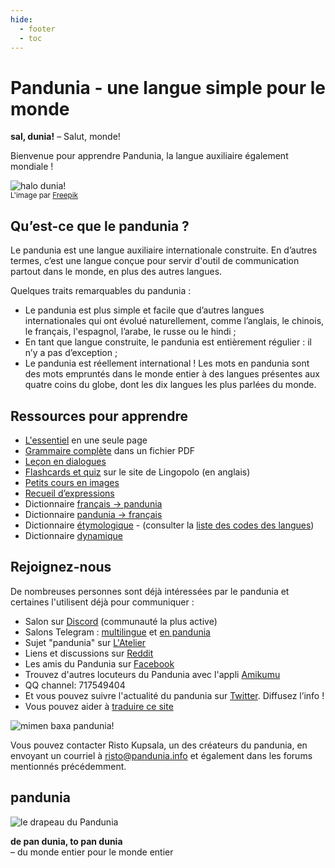 ```yaml
---
hide:
  - footer
  - toc
---
```


# ﻿Pandunia - une langue simple pour le monde

**sal, dunia!**
– Salut, monde!

Bienvenue pour apprendre Pandunia, la langue auxiliaire également mondiale !

![](http://www.pandunia.info/grafe/halo_dunia.png "halo dunia!")  
<small>L'image par [Freepik](http://www.freepik.com)</small>

## Qu’est-ce que le pandunia ?

Le pandunia est une langue auxiliaire internationale construite. En d’autres termes, c’est une langue conçue pour servir d'outil de communication partout dans le monde, en plus des autres langues.

Quelques traits remarquables du pandunia :

- Le pandunia est plus simple et facile que d’autres langues internationales qui ont évolué naturellement, comme l’anglais, le chinois, le français, l'espagnol, l’arabe, le russe ou le hindi ;
- En tant que langue construite, le pandunia est entièrement régulier : il n’y a pas d’exception ;
- Le pandunia est réellement international ! Les mots en pandunia sont des mots empruntés dans le monde entier à des langues présentes aux quatre coins du globe, dont les dix langues les plus parlées du monde.

## Ressources pour apprendre

- [L'essentiel](003_baze.md) en une seule page
- [Grammaire complète](pan.pdf) dans un fichier PDF
- [Leçon en dialogues](201_xula.md)
- [Flashcards et quiz](https://lingopolo.org/pandunia/) sur le site de Lingopolo (en anglais)
- [Petits cours en images](http://www.pandunia.info/pandunia/mini_xula.html)
- [Recueil d’expressions](200_baze_jumla.md)
- Dictionnaire [français → pandunia](fra-pandunia.md)
- Dictionnaire [pandunia → français](pandunia-fra.md)
- Dictionnaire [étymologique](leksaslia.md) - (consulter la [liste des codes des langues](https://en.wikipedia.org/wiki/List_of_ISO_639-2_codes))
- Dictionnaire [dynamique](http://www.pandunia.info/fransi/tiddly.html)

## Rejoignez-nous

De nombreuses personnes sont déjà intéressées par le pandunia et certaines l'utilisent déjà pour communiquer :
- Salon sur [Discord](https://discord.gg/jf5GHcHXKk) (communauté la plus active)
- Salons Telegram :
  [multilingue](https://t.me/+Q9WyJ-ZLrFEsCXFU) et
  [en pandunia](https://t.me/joinchat/AAAAAENlKqzlMtGkrmf5rg)
- Sujet "pandunia" sur [L'Atelier](http://www.ideolangues.org/t727-pandunia)
- Liens et discussions sur [Reddit](https://www.reddit.com/r/pandunia/)
- Les amis du Pandunia sur [Facebook](http://www.facebook.com/groups/pandunia)
- Trouvez d'autres locuteurs du Pandunia avec l'appli [Amikumu](https://amikumu.com/)
- QQ channel: 717549404
- Et vous pouvez suivre l'actualité du pandunia sur [Twitter](https://twitter.com/pandunia_). Diffusez l’info !
- Vous pouvez aider à [traduire ce site](tarja_netoloke.md)

![](http://www.pandunia.info/grafe/mome_loga_pandunia.png "mimen baxa pandunia!")

Vous pouvez contacter Risto Kupsala, un des créateurs du pandunia, en envoyant un courriel à [risto@pandunia.info](mailto:risto@pandunia.info) et également dans les forums mentionnés précédemment.

## pandunia

![](http://www.pandunia.info/grafe/bandir.png "le drapeau du Pandunia")

**de pan dunia, to pan dunia**  
– du monde entier pour le monde entier
